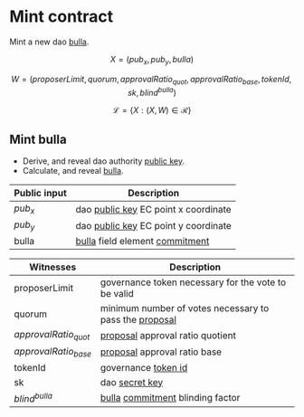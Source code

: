 # Mint contract

Mint a new dao [bulla](bulla.md).

$$ X = (pub_x, pub_y, bulla) $$

$$ W = (proposerLimit, quorum, approvalRatio_{quot}, approvalRatio_{base}, tokenId, sk, blind^{bulla}) $$

$$ \mathcal{L}= \{X:(X,W)\in \mathcal{R}\} $$

## Mint bulla

- Derive, and reveal dao authority [public key](../crypto/keypair.md).
- Calculate, and reveal [bulla](bulla.md).

| Public input | Description                          |
|--------------|--------------------------------------|
| $pub_x$      | dao [public key](../crypto/keypair.md) EC point x coordinate |
| $pub_y$      | dao [public key](../crypto/keypair.md) EC point y coordinate |
| bulla        | [bulla](bulla.md) field element [commitment](../crypto/commitment.md)       |

| Witnesses              | Description                                            |
|------------------------|--------------------------------------------------------|
| proposerLimit          | governance token necessary for the vote to be valid    |
| quorum                 | minimum number of votes necessary to pass the [proposal](proposal.md) |
| $approvalRatio_{quot}$ | [proposal](proposal.md) approval ratio quotient                       |
| $approvalRatio_{base}$ | [proposal](proposal.md) approval ratio base                           |
| tokenId                | governance [token id](../payment/token_id.md)                                    |
| sk                     | dao [secret key](../crypto/keypair.md)                                         |
| $blind^{bulla}$        | [bulla](bulla.md) [commitment](../crypto/commitment.md) blinding factor                       |
